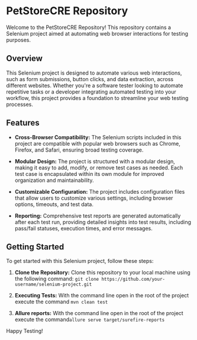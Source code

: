 # PetStoreCRE Repository

Welcome to the PetStoreCRE Repository! This repository contains a Selenium project aimed at automating web browser interactions for testing purposes.

## Overview

This Selenium project is designed to automate various web interactions, such as form submissions, button clicks, and data extraction, across different websites. Whether you're a software tester looking to automate repetitive tasks or a developer integrating automated testing into your workflow, this project provides a foundation to streamline your web testing processes.

## Features

- **Cross-Browser Compatibility:** The Selenium scripts included in this project are compatible with popular web browsers such as Chrome, Firefox, and Safari, ensuring broad testing coverage.
  
- **Modular Design:** The project is structured with a modular design, making it easy to add, modify, or remove test cases as needed. Each test case is encapsulated within its own module for improved organization and maintainability.

- **Customizable Configuration:** The project includes configuration files that allow users to customize various settings, including browser options, timeouts, and test data.

- **Reporting:** Comprehensive test reports are generated automatically after each test run, providing detailed insights into test results, including pass/fail statuses, execution times, and error messages.

## Getting Started

To get started with this Selenium project, follow these steps:

1. **Clone the Repository:** Clone this repository to your local machine using the following command:
`git clone https://github.com/your-username/selenium-project.git`


2. **Executing Tests:** With the command line open in the root of the project execute the command `mvn clean test`


3. **Allure reports:** With the command line open in the root of the project execute the command`allure serve target/surefire-reports`


Happy Testing!